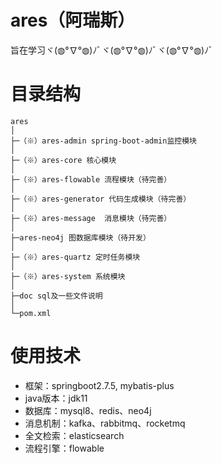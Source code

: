 # ares（阿瑞斯）

旨在学习ヾ(◍°∇°◍)ﾉﾞヾ(◍°∇°◍)ﾉﾞヾ(◍°∇°◍)ﾉﾞ

# 目录结构

```
ares
│
├─（※）ares-admin spring-boot-admin监控模块
│
├─（※）ares-core 核心模块
│
├─（※）ares-flowable 流程模块（待完善）
│
├─（※）ares-generator 代码生成模块（待完善）
│
├─（※）ares-message  消息模块（待完善）
│
├─ares-neo4j 图数据库模块（待开发）
│
├─（※）ares-quartz 定时任务模块
│
├─（※）ares-system 系统模块
│
├─doc sql及一些文件说明
│
└─pom.xml

```

# 使用技术

- 框架：springboot2.7.5, mybatis-plus
- java版本：jdk11
- 数据库：mysql8、redis、neo4j
- 消息机制：kafka、rabbitmq、rocketmq
- 全文检索：elasticsearch
- 流程引擎：flowable
